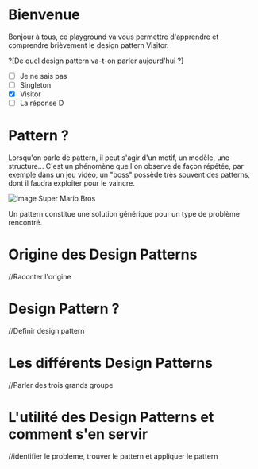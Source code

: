 # Bienvenue

Bonjour à tous, ce playground va vous permettre d'apprendre et comprendre brièvement le design pattern Visitor.

?[De quel design pattern va-t-on parler aujourd'hui ?]
-[ ] Je ne sais pas
-[ ] Singleton
-[x] Visitor
-[ ] La réponse D

# Pattern ?

Lorsqu'on parle de pattern, il peut s'agir d'un motif, un modèle, une structure... C'est un phénomène que l'on observe de façon répétée, par exemple dans un jeu vidéo, un "boss" possède très souvent des patterns, dont il faudra exploiter pour le vaincre.

![Image Super Mario Bros](https://img4.hostingpics.net/pics/620119SuperMarioBrosVsBowser.png)

Un pattern constitue une solution générique pour un type de problème rencontré.

# Origine des Design Patterns 

//Raconter l'origine

# Design Pattern ?

//Definir design pattern

# Les différents Design Patterns

//Parler des trois grands groupe

# L'utilité des Design Patterns et comment s'en servir

//identifier le probleme, trouver le pattern et appliquer le pattern




